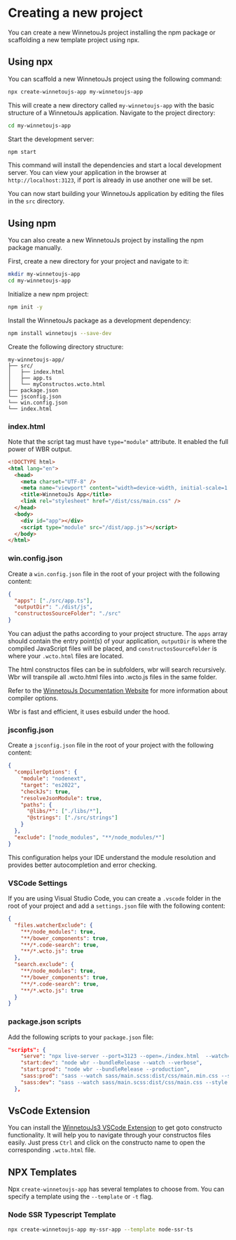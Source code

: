# Creating a new project

You can create a new WinnetouJs project installing the npm package or scaffolding a new template project using npx.

## Using npx

You can scaffold a new WinnetouJs project using the following command:

```bash
npx create-winnetoujs-app my-winnetoujs-app
```

This will create a new directory called `my-winnetoujs-app` with the basic structure of a WinnetouJs application.
Navigate to the project directory:

```bash
cd my-winnetoujs-app
```

Start the development server:

```bash
npm start
```

This command will install the dependencies and start a local development server. You can view your application in the browser at `http://localhost:3123`, if port is already in use another one will be set.

You can now start building your WinnetouJs application by editing the files in the `src` directory.

## Using npm

You can also create a new WinnetouJs project by installing the npm package manually.

First, create a new directory for your project and navigate to it:

```bash
mkdir my-winnetoujs-app
cd my-winnetoujs-app
```

Initialize a new npm project:

```bash
npm init -y
```

Install the WinnetouJs package as a development dependency:

```bash
npm install winnetoujs --save-dev
```

Create the following directory structure:

```
my-winnetoujs-app/
├── src/
│   ├── index.html
│   ├── app.ts
│   └── myConstructos.wcto.html
├── package.json
└── jsconfig.json
└── win.config.json
└── index.html
```

### index.html

Note that the script tag must have `type="module"` attribute. It enabled the full power of WBR output.

```html
<!DOCTYPE html>
<html lang="en">
  <head>
    <meta charset="UTF-8" />
    <meta name="viewport" content="width=device-width, initial-scale=1.0" />
    <title>WinnetouJs App</title>
    <link rel="stylesheet" href="/dist/css/main.css" />
  </head>
  <body>
    <div id="app"></div>
    <script type="module" src="/dist/app.js"></script>
  </body>
</html>
```

### win.config.json

Create a `win.config.json` file in the root of your project with the following content:

```json
{
  "apps": ["./src/app.ts"],
  "outputDir": "./dist/js",
  "constructosSourceFolder": "./src"
}
```

You can adjust the paths according to your project structure. The `apps` array should contain the entry point(s) of your application, `outputDir` is where the compiled JavaScript files will be placed, and `constructosSourceFolder` is where your `.wcto.html` files are located.

The html constructos files can be in subfolders, wbr will search recursively. Wbr will transpile all .wcto.html files into .wcto.js files in the same folder.

Refer to the [WinnetouJs Documentation Website](https://winnetoujs.com/docs) for more information about compiler options.

Wbr is fast and efficient, it uses esbuild under the hood.

### jsconfig.json

Create a `jsconfig.json` file in the root of your project with the following content:

```json
{
  "compilerOptions": {
    "module": "nodenext",
    "target": "es2022",
    "checkJs": true,
    "resolveJsonModule": true,
    "paths": {
      "@libs/*": ["./libs/*"],
      "@strings": ["./src/strings"]
    }
  },
  "exclude": ["node_modules", "**/node_modules/*"]
}
```

This configuration helps your IDE understand the module resolution and provides better autocompletion and error checking.

### VSCode Settings

If you are using Visual Studio Code, you can create a `.vscode` folder in the root of your project and add a `settings.json` file with the following content:

```json
{
  "files.watcherExclude": {
    "**/node_modules": true,
    "**/bower_components": true,
    "**/*.code-search": true,
    "**/*.wcto.js": true
  },
  "search.exclude": {
    "**/node_modules": true,
    "**/bower_components": true,
    "**/*.code-search": true,
    "**/*.wcto.js": true
  }
}
```

### package.json scripts

Add the following scripts to your `package.json` file:

```json
"scripts": {
    "serve": "npx live-server --port=3123 --open=./index.html  --watch=./dist,./index.html",
    "start:dev": "node wbr --bundleRelease --watch --verbose",
    "start:prod": "node wbr --bundleRelease --production",
    "sass:prod": "sass --watch sass/main.scss:dist/css/main.min.css --style compressed --no-source-map --load-path='./src/",
    "sass:dev": "sass --watch sass/main.scss:dist/css/main.css --style expanded --source-map --load-path='./src/'"
  },
```

## VsCode Extension

You can install the [WinnetouJs3 VSCode Extension](https://marketplace.visualstudio.com/items?itemName=cedros-development.vscode-winnetoujs3) to get goto constructo functionality. It will help you to navigate through your constructos files easily. Just press `Ctrl` and click on the constructo name to open the corresponding `.wcto.html` file.

## NPX Templates

Npx `create-winnetoujs-app` has several templates to choose from. You can specify a template using the `--template` or `-t` flag.

### Node SSR Typescript Template

```bash
npx create-winnetoujs-app my-ssr-app --template node-ssr-ts
```

